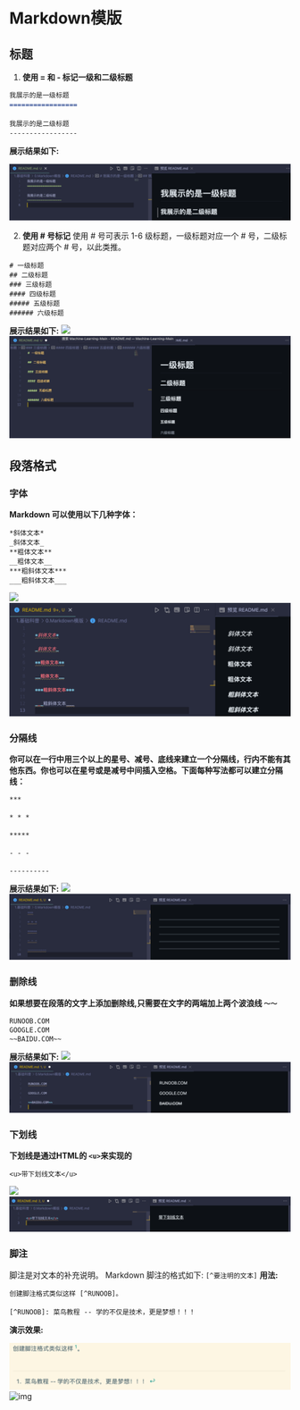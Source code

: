 # Markdown模版

## 标题

1. **使用 = 和 - 标记一级和二级标题**

```markdown
我展示的是一级标题
=================

我展示的是二级标题
-----------------
```

**展示结果如下:**

![1698307930664](image/README/1698307930664.png)

2. **使用 # 号标记**
   使用 # 号可表示 1-6 级标题，一级标题对应一个 # 号，二级标题对应两个 # 号，以此类推。

```
# 一级标题
## 二级标题
### 三级标题
#### 四级标题
##### 五级标题
###### 六级标题
```

**展示结果如下:**
![](media/16983054703631/16983058711928.png)![1698307938945](image/README/1698307938945.png)

## 段落格式

### 字体

**Markdown 可以使用以下几种字体：**

```
*斜体文本*
_斜体文本_
**粗体文本**
__粗体文本__
***粗斜体文本***
___粗斜体文本___
```

![](media/16983054703631/16983059604340.png)![1698307946509](image/README/1698307946509.png)

### 分隔线

**你可以在一行中用三个以上的星号、减号、底线来建立一个分隔线，行内不能有其他东西。你也可以在星号或是减号中间插入空格。下面每种写法都可以建立分隔线：**

```
***

* * *

*****

- - -

----------
```

**展示结果如下:**
![](media/16983054703631/16983061567348.png)![1698307954390](image/README/1698307954390.png)

### 删除线

**如果想要在段落的文字上添加删除线,只需要在文字的两端加上两个波浪线 `～～`**

```
RUNOOB.COM
GOOGLE.COM
~~BAIDU.COM~~
```

**展示结果如下:**
![](media/16983054703631/16983065008584.png)![1698307961338](image/README/1698307961338.png)

### 下划线

**下划线是通过HTML的 `<u>`来实现的**

```
<u>带下划线文本</u>
```

![](media/16983054703631/16983066796466.png)![1698307967086](image/README/1698307967086.png)

### 脚注

脚注是对文本的补充说明。
Markdown 脚注的格式如下:
`[^要注明的文本]`
**用法:**

```
创建脚注格式类似这样 [^RUNOOB]。

[^RUNOOB]: 菜鸟教程 -- 学的不仅是技术，更是梦想！！！
```

**演示效果:**

![1698307976152](image/README/1698307976152.png)
![img](media/16983054703631/16983068324505.png)
